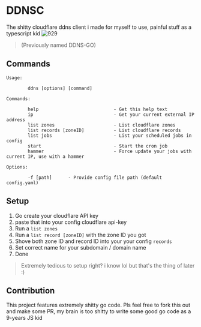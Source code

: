 # DDNSC

The shitty cloudflare ddns client i made for myself to use, painful stuff as a typescript kid
![929](https://github.com/mio9/ddns/assets/11581624/3ac55ae3-f408-4e69-a959-e4f213cc40cf)

> (Previously named DDNS-GO)

## Commands

```
Usage: 

        ddns [options] [command]

Commands:

        help                            - Get this help text
        ip                              - Get your current external IP address
        list zones                      - List cloudflare zones
        list records [zoneID]           - List cloudflare records
        list jobs                       - List your scheduled jobs in config
        start                           - Start the cron job
        hammer                          - Force update your jobs with current IP, use with a hammer

Options:

        -f [path]      - Provide config file path (default config.yaml)
```


## Setup
1. Go create your cloudflare API key
2. paste that into your config cloudflare api-key
3. Run a `list zones`
4. Run a `list record [zoneID]` with the zone ID you got
5. Shove both zone ID and record ID into your your config `records`
6. Set correct name for your subdomain / domain name
7. Done

> Extremely tedious to setup right? i know lol but that's the thing of later :)

## Contribution

This project features extremely shitty go code. Pls feel free to fork this out and make some PR, my brain is too shitty to write some good go code as a 9-years JS kid

